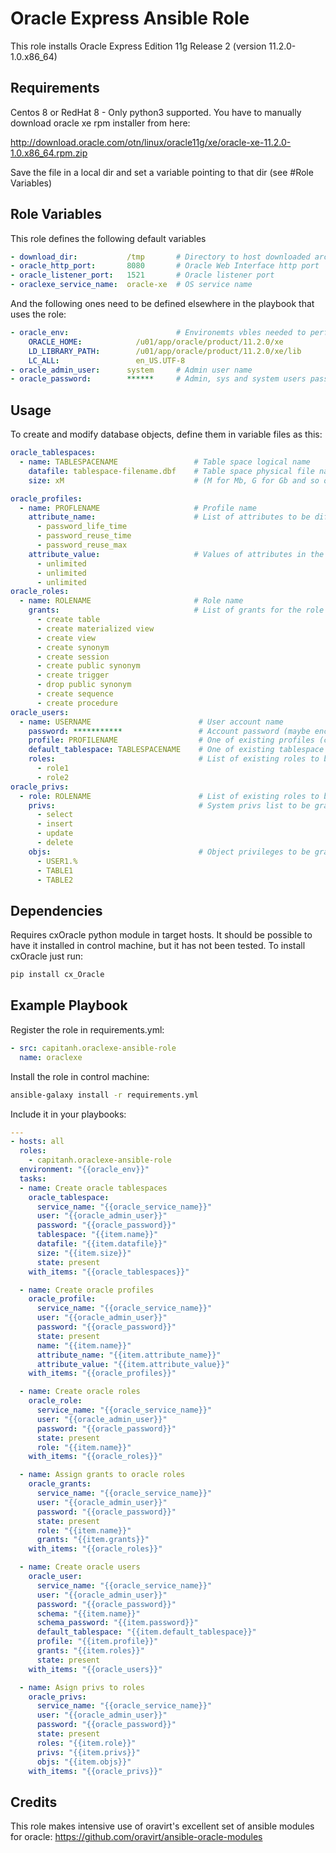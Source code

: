 Oracle Express Ansible Role
=========

This role installs Oracle Express Edition 11g Release 2 (version 11.2.0-1.0.x86_64)

Requirements
------------
Centos 8 or RedHat 8 - Only python3 supported. You have to manually download oracle xe rpm installer from here:

http://download.oracle.com/otn/linux/oracle11g/xe/oracle-xe-11.2.0-1.0.x86_64.rpm.zip

Save the file in a local dir and set a variable pointing to that dir (see #Role Variables)



Role Variables
--------------
This role defines the following default variables
```yaml
- download_dir:           /tmp       # Directory to host downloaded archive
- oracle_http_port:       8080       # Oracle Web Interface http port
- oracle_listener_port:   1521       # Oracle listener port
- oraclexe_service_name:  oracle-xe  # OS service name
```

And the following ones need to be defined elsewhere in the playbook that uses the role:
```yaml
- oracle_env:                        # Environemts vbles needed to perform sqlplus operations
    ORACLE_HOME:            /u01/app/oracle/product/11.2.0/xe
    LD_LIBRARY_PATH:        /u01/app/oracle/product/11.2.0/xe/lib
    LC_ALL:                 en_US.UTF-8
- oracle_admin_user:      system     # Admin user name
- oracle_password:        ******     # Admin, sys and system users passwords (maybe encripted inside a vault)
```

Usage
--------------
To create and modify database objects, define them in variable files as this:
```yaml
oracle_tablespaces:
  - name: TABLESPACENAME                 # Table space logical name
    datafile: tablespace-filename.dbf    # Table space physical file name
    size: xM                             # (M for Mb, G for Gb and so on)

oracle_profiles:
  - name: PROFLENAME                     # Profile name
    attribute_name:                      # List of attributes to be different from the defaults
      - password_life_time
      - password_reuse_time
      - password_reuse_max
    attribute_value:                     # Values of attributes in the same order
      - unlimited
      - unlimited
      - unlimited
oracle_roles:
  - name: ROLENAME                       # Role name
    grants:                              # List of grants for the role
      - create table
      - create materialized view
      - create view
      - create synonym
      - create session
      - create public synonym
      - create trigger
      - drop public synonym
      - create sequence
      - create procedure
oracle_users:
  - name: USERNAME                        # User account name
    password: ***********                 # Account password (maybe encripted inside a vault)
    profile: PROFILENAME                  # One of existing profiles (can be one of the previously defined above)
    default_tablespace: TABLESPACENAME    # One of existing tablespace (can be one of the previously defined above) or don't specify this variable to use default one
    roles:                                # List of existing roles to be applied to user (can be one of the previously defined above).
      - role1
      - role2
oracle_privs:
  - role: ROLENAME                        # List of existing roles to be granted privileges (can be one of the previously defined above). Can also be an username
    privs:                                # System privs list to be granted to this role
      - select
      - insert
      - update
      - delete
    objs:                                 # Object privileges to be granted to this role (can be one of the previously defined above). Can also be an username.
      - USER1.%
      - TABLE1
      - TABLE2
```

Dependencies
------------
Requires cxOracle python module in target hosts. It should be possible to have it installed in control machine, but it has not been tested. To install cxOracle just run:
```bash
pip install cx_Oracle
```

Example Playbook
----------------
Register the role in requirements.yml:
```yaml
- src: capitanh.oraclexe-ansible-role
  name: oraclexe
```

Install the role in control machine:
```bash
ansible-galaxy install -r requirements.yml

```

Include it in your playbooks:
```yaml
---
- hosts: all
  roles:
    - capitanh.oraclexe-ansible-role
  environment: "{{oracle_env}}"
  tasks:
  - name: Create oracle tablespaces
    oracle_tablespace:
      service_name: "{{oracle_service_name}}"
      user: "{{oracle_admin_user}}"
      password: "{{oracle_password}}"
      tablespace: "{{item.name}}"
      datafile: "{{item.datafile}}"
      size: "{{item.size}}"
      state: present
    with_items: "{{oracle_tablespaces}}"

  - name: Create oracle profiles
    oracle_profile:
      service_name: "{{oracle_service_name}}"
      user: "{{oracle_admin_user}}"
      password: "{{oracle_password}}"
      state: present
      name: "{{item.name}}"
      attribute_name: "{{item.attribute_name}}"
      attribute_value: "{{item.attribute_value}}"
    with_items: "{{oracle_profiles}}"

  - name: Create oracle roles
    oracle_role:
      service_name: "{{oracle_service_name}}"
      user: "{{oracle_admin_user}}"
      password: "{{oracle_password}}"
      state: present
      role: "{{item.name}}"
    with_items: "{{oracle_roles}}"

  - name: Assign grants to oracle roles
    oracle_grants:
      service_name: "{{oracle_service_name}}"
      user: "{{oracle_admin_user}}"
      password: "{{oracle_password}}"
      state: present
      role: "{{item.name}}"
      grants: "{{item.grants}}"
    with_items: "{{oracle_roles}}"

  - name: Create oracle users
    oracle_user:
      service_name: "{{oracle_service_name}}"
      user: "{{oracle_admin_user}}"
      password: "{{oracle_password}}"
      schema: "{{item.name}}"
      schema_password: "{{item.password}}"
      default_tablespace: "{{item.default_tablespace}}"
      profile: "{{item.profile}}"
      grants: "{{item.roles}}"
      state: present
    with_items: "{{oracle_users}}"

  - name: Asign privs to roles
    oracle_privs:
      service_name: "{{oracle_service_name}}"
      user: "{{oracle_admin_user}}"
      password: "{{oracle_password}}"
      state: present
      roles: "{{item.role}}"
      privs: "{{item.privs}}"
      objs: "{{item.objs}}"
    with_items: "{{oracle_privs}}"

```

Credits
-------
This role makes intensive use of oravirt's excellent set of ansible modules for oracle:
https://github.com/oravirt/ansible-oracle-modules

